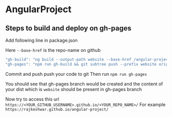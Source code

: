 # AngularProject

## Steps to build and deploy on gh-pages
Add following line in package.json

Here `--base-href` is the repo-name on github
```js    
"gh-build": "ng build --output-path website --base-href /angular-project/",
"gh-pages": "npm run gh-build && git subtree push --prefix website origin gh-pages"
```

Commit and push push your code to git
Then run `npm run gh-pages`

You should see that gh-pages branch would be created and the content of your dist which is `website` should be present in gh-pages branch

Now try to access this url `https://<YOUR_GITHUB_USERNAME>.github.io/<YOUR_REPO_NAME>/`
For example `https://rajkeshwar.github.io/angular-project/`


